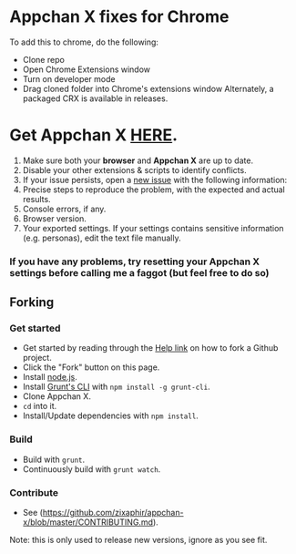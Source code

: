 # Appchan X fixes for Chrome
To add this to chrome, do the following:
  - Clone repo
  - Open Chrome Extensions window
  - Turn on developer mode
  - Drag cloned folder into Chrome's extensions window
Alternately, a packaged CRX is available in releases.


# Get Appchan X [HERE](http://zixaphir.github.io/appchan-x/).

1. Make sure both your **browser** and **Appchan X** are up to date.
2. Disable your other extensions & scripts to identify conflicts.
3. If your issue persists, open a [new issue](https://github.com/zixaphir/appchan-x/issues) with the following information:
  1. Precise steps to reproduce the problem, with the expected and actual results.
  2. Console errors, if any.
  3. Browser version.
  4. Your exported settings. If your settings contains sensitive information (e.g. personas), edit the text file manually.

### If you have any problems, try resetting your Appchan X settings before calling me a faggot (but feel free to do so)

## Forking

### Get started

- Get started by reading through the [Help link](https://help.github.com/) on how to fork a Github project.
- Click the "Fork" button on this page.
- Install [node.js](http://nodejs.org/).
- Install [Grunt's CLI](http://gruntjs.com/) with `npm install -g grunt-cli`.
- Clone Appchan X.
- `cd` into it.
- Install/Update dependencies with `npm install`.

### Build

- Build with `grunt`.
- Continuously build with `grunt watch`.

### Contribute

- See (https://github.com/zixaphir/appchan-x/blob/master/CONTRIBUTING.md).

Note: this is only used to release new versions, ignore as you see fit.
